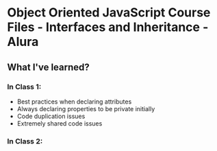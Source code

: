 # Object Oriented JavaScript Course Files - Interfaces and Inheritance - Alura

## What I've learned?

### In Class 1:

- Best practices when declaring attributes
- Always declaring properties to be private initially
- Code duplication issues
- Extremely shared code issues

### In Class 2:
